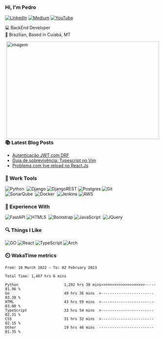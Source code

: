 ### Hi, I'm Pedro 

[![LinkedIn](https://img.shields.io/badge/pedrofonsecaa-%230077B5.svg?style=for-the-badge&logo=linkedin&logoColor=white)](https://www.linkedin.com/in/pedrofonsecaa/)
[![Medium](https://img.shields.io/badge/peidrao-12100E?style=for-the-badge&logo=medium&logoColor=white)](https://medium.com/@peidrao)
[![YouTube](https://img.shields.io/badge/Pedro%20Fonseca-D14836?style=for-the-badge&logo=youtube&logoColor=white)](https://www.youtube.com/channel/UCNwiRpXEAIvKDQiGVRuHkcw)


💻 BackEnd Developer <br />
🏡 Brazilian, Based in Cuiabá, MT 


<img align="right" alt="imagem" src="https://github.com/peidrao/peidrao/blob/main/test.png?raw=true" width="500" height="320" />
  
### :books: Latest Blog Posts

- [Autenticação JWT com DRF](https://medium.com/@peidrao/autentica%C3%A7%C3%A3o-jwt-com-drf-295543744f63)
- [Guia de sobrevivência: Typescript no Vim](https://medium.com/@peidrao/guia-de-sobreviv%C3%AAncia-typescript-no-vim-81d514b9abaf)
- [Problema com live reload no React.Js](https://medium.com/@peidrao/problema-com-live-reload-no-react-js-aa083c608f2a)
  
  
### :wrench: Work Tools

![Python](https://img.shields.io/badge/PYTHON-3776AB.svg?&style=flat&logo=python&logoColor=white)&nbsp;
![Django](https://img.shields.io/badge/DJANGO-%23092E20.svg?style=flat&logo=django&logoColor=white)
![DjangoREST](https://img.shields.io/badge/DJANGO-REST-ff1709?style=flat&logo=django&logoColor=white)
![Postgres](https://img.shields.io/badge/POSTGRES-%23316192.svg?&style=flat&logo=postgresql&logoColor=white)
![Git](https://img.shields.io/badge/GIT-%23F05033.svg?&style=flat&logo=git&logoColor=white)&nbsp;\
![SonarQube](https://img.shields.io/badge/SONARQUBE-4E9BCD.svg?&style=flat&logo=sonarqube&logoColor=white)&nbsp;
![Docker](https://img.shields.io/badge/DOCKER-2496ED.svg?&style=flat&logo=docker&logoColor=white)&nbsp;
![Jenkins](https://img.shields.io/badge/JENKIS-%232C5263.svg?style=flat&logo=jenkins&logoColor=white)
![AWS](https://img.shields.io/badge/AWS-232F3E?style=fdlat&logo=amazon-aws&logoColor=white)



### :rocket: Experience With

![FastAPI](https://img.shields.io/badge/FastAPI-005571?style=flat&logo=fastapi)
![HTML5](https://img.shields.io/badge/HTML5-E34F26.svg?&style=flat&logo=html5&logoColor=white)&nbsp;
![Bootstrap](https://img.shields.io/badge/BOOTSTRAP-%23563D7C.svg?style=flat&logo=bootstrap&logoColor=white)
![JavaScript](https://img.shields.io/badge/JAVASCRIPT-323330.svg?&style=flat&logo=javascript&logoColor=%23F7DF1E)&nbsp;
![JQuery](https://img.shields.io/badge/JQUERY-0769AD.svg?&style=flat&logo=jquery&logoColor=white)&nbsp;

### :mag: Things I Like
![GO](https://img.shields.io/badge/GO-005571?style=flat&logo=GO)
![React](https://img.shields.io/badge/React-005571?style=flat&logo=react)
![TypeScript](https://img.shields.io/badge/TypeScript-005571?style=flat&logo=typescript)
![Arch](https://img.shields.io/badge/ARCH%20LINUX-1793D1?logo=arch-linux&logoColor=fff&style=flat)


### :timer_clock: WakaTime metrics 

<!--START_SECTION:waka-->

```text
From: 10 March 2022 - To: 02 February 2023

Total Time: 1,467 hrs 6 mins

Python                     1,202 hrs 30 mins>>>>>>>>>>>>>>>>>>>>-----   81.96 %
Go                         49 hrs 36 mins  >------------------------   03.38 %
HTML                       43 hrs 59 mins  >------------------------   03.00 %
TypeScript                 33 hrs 54 mins  >------------------------   02.31 %
CSS                        31 hrs 32 mins  >------------------------   02.15 %
Other                      19 hrs 46 mins  -------------------------   01.35 %
```

<!--END_SECTION:waka-->
